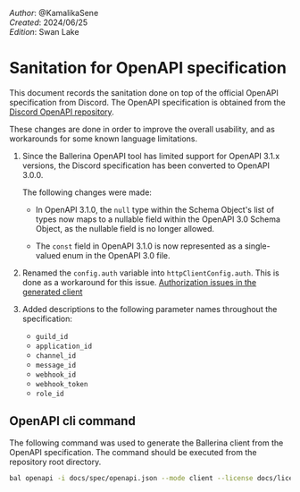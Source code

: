 _Author_: @KamalikaSene \
_Created_: 2024/06/25 \
_Edition_: Swan Lake  

# Sanitation for OpenAPI specification
This document records the sanitation done on top of the official OpenAPI specification from Discord. The OpenAPI specification is obtained from the [Discord OpenAPI repository](https://github.com/discord/discord-api-spec).

These changes are done in order to improve the overall usability, and as workarounds for some known language limitations.

1. Since the Ballerina OpenAPI tool has limited support for OpenAPI 3.1.x versions, the Discord specification has been converted to OpenAPI 3.0.0.

    The following changes were made:

    *    In OpenAPI 3.1.0, the `null` type within the Schema Object's list of types now maps to a nullable field within the OpenAPI 3.0 Schema Object, as the nullable field is no longer allowed.

    *    The `const` field in OpenAPI 3.1.0 is now represented as a single-valued enum in the OpenAPI 3.0 file.

2. Renamed the `config.auth` variable into `httpClientConfig.auth`. This is done as a workaround for this issue. [Authorization issues in the generated client](https://github.com/ballerina-platform/ballerina-library/issues/6655)

3. Added descriptions to the following parameter names throughout the specification:
   
    * `guild_id`
    * `application_id`
    * `channel_id`
    * `message_id`
    * `webhook_id`
    * `webhook_token`
    * `role_id`
  
## OpenAPI cli command

The following command was used to generate the Ballerina client from the OpenAPI specification. The command should be executed from the repository root directory.

```bash
bal openapi -i docs/spec/openapi.json --mode client --license docs/license.txt -o ballerina
```
